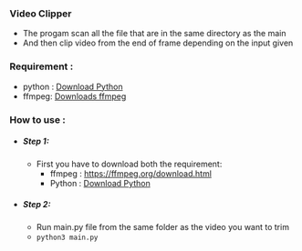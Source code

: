 ### Video Clipper
- The progam scan all the file that are in the same directory as the main
- And then clip video from the end of frame depending on the input given

### Requirement :
- python : [Download Python](https://www.python.org/downloads/)
- ffmpeg: [Downloads ffmpeg](https://ffmpeg.org/download.html)


### How to use :
- ##### Step 1:
  - First you have to download both the requirement:
    - ffmpeg : https://ffmpeg.org/download.html
    - Python : [Download Python](https://www.python.org/downloads/)
- ##### Step 2:
  - Run main.py file from the same folder as the video you want to trim
  - ``python3 main.py``

